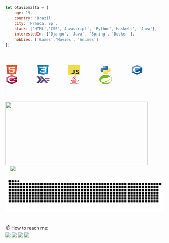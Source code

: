 <div style="display: inline_block">

```javascript
let otaviomalta = {
    age: 19,
    country: 'Brazil',
    city: 'Franca, Sp',
    stack: ['HTML','CSS','Javascript', 'Python','Haskell', 'Java'],
    interestedIn: ['Django', 'Java', 'Spring', 'Docker'],
    hobbies: ['Games','Movies', 'Animes']
};
```
#
    
<br/> 
<div style="display: inline-block">
<img align="center" alt="Panda-HTML" height="30" width="40" src="https://raw.githubusercontent.com/devicons/devicon/master/icons/html5/html5-original.svg">
&nbsp&nbsp&nbsp&nbsp&nbsp&nbsp&nbsp&nbsp&nbsp&nbsp&nbsp&nbsp&nbsp
<img align="center" alt="Panda-CSS" height="30" width="40" src="https://raw.githubusercontent.com/devicons/devicon/master/icons/css3/css3-original.svg">
&nbsp&nbsp&nbsp&nbsp&nbsp&nbsp&nbsp&nbsp&nbsp&nbsp&nbsp&nbsp&nbsp
<img align="center" alt="Panda-JS" height="30" width="40" src="https://raw.githubusercontent.com/devicons/devicon/master/icons/javascript/javascript-original.svg">
&nbsp&nbsp&nbsp&nbsp&nbsp&nbsp&nbsp&nbsp&nbsp&nbsp&nbsp&nbsp&nbsp
<img align="center" alt="Panda-Python" height="30" width="40" src="https://raw.githubusercontent.com/devicons/devicon/7a4ca8aa871d6dca81691e018d31eed89cb70a76/icons/python/python-original.svg">
&nbsp&nbsp&nbsp&nbsp&nbsp&nbsp&nbsp&nbsp&nbsp&nbsp&nbsp&nbsp&nbsp
<img align="center" alt="Panda-C" height="30" width="40" src="https://raw.githubusercontent.com/devicons/devicon/7a4ca8aa871d6dca81691e018d31eed89cb70a76/icons/c/c-original.svg">
&nbsp&nbsp&nbsp&nbsp&nbsp&nbsp&nbsp&nbsp&nbsp&nbsp&nbsp&nbsp&nbsp
<img align="center" alt="Panda-Cpp" height="30" width="40" src="https://raw.githubusercontent.com/devicons/devicon/7a4ca8aa871d6dca81691e018d31eed89cb70a76/icons/cplusplus/cplusplus-original.svg">
&nbsp&nbsp&nbsp&nbsp&nbsp&nbsp&nbsp&nbsp&nbsp&nbsp&nbsp&nbsp&nbsp
<img align="center" alt="Panda-Haskell" height="30" width="40" src="https://raw.githubusercontent.com/devicons/devicon/7a4ca8aa871d6dca81691e018d31eed89cb70a76/icons/haskell/haskell-original.svg">
&nbsp&nbsp&nbsp&nbsp&nbsp&nbsp&nbsp&nbsp&nbsp&nbsp&nbsp&nbsp&nbsp
<img align="center" alt="Panda-Java" height="30" width="40" src="https://github.com/devicons/devicon/blob/master/icons/java/java-plain.svg">
&nbsp&nbsp&nbsp&nbsp&nbsp&nbsp&nbsp&nbsp&nbsp&nbsp&nbsp&nbsp&nbsp
<img align="center" alt="Panda-Spring" height="30" width="40" src="https://github.com/devicons/devicon/blob/master/icons/spring/spring-original.svg">
</div>
    
#
<br/> 

 <div style="display: inline-block">
 <img width="450em" height="200em" align="left" src="https://github-readme-stats.vercel.app/api?username=OtavioMalta&bg_color=30,0ff1ce,904e95&title_color=fff&text_color=fff")
></div></br>
&nbsp&nbsp&nbsp
  <img width="320em" src="https://github-readme-stats.vercel.app/api/top-langs/?username=OtavioMalta&layout=compact&langs_count=20&title_icons=true&t&bg_color=30,0ff1ce,904e95&title_color=fff&text_color=fff")></a
&bg_color=30,0ff1ce,904e95&title_color=fff&text_color=fff"
 
 #
 
 ![Snake animation](https://github.com/OtavioMalta/OtavioMalta/blob/output/github-contribution-grid-snake.svg)
 
 #
 
<div> 📫 How to reach me: <br/> 
<a href = "mailto: otaviomalta159@gmail.com"><img src="https://img.shields.io/badge/-Gmail-%23EA4335?style=for-the-badge&logo=gmail&logoColor=white"></a>
<a href="https://twitter.com/taveska" target="_blank"><img src="https://img.shields.io/badge/-Twitter-%231DA1F2?style=for-the-badge&logo=twitter&logoColor=white"></a>
<a href="https://www.instagram.com/otaviomalta/" target="_blank"><img src="https://img.shields.io/badge/-Instagram-%23E4405F?style=for-the-badge&logo=instagram&logoColor=white"></a>
<a href="https://www.linkedin.com/in/otavio-malta-2b1754118/" target="_blank"><img src="https://img.shields.io/badge/-LinkedIn-%230077B5?style=for-the-badge&logo=linkedin&logoColor=white"></a></div>


